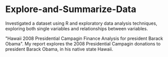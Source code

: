 # Explore-and-Summarize-Data

Investigated a dataset using R and exploratory data analysis techniques, exploring both single variables and relationships between variables.

"Hawaii 2008 Presidential Campagin Finance Analysis for president Barack Obama".
My report explores the 2008 Presidential Campagin donations to president Barack Obama, in his native state Hawaii.
